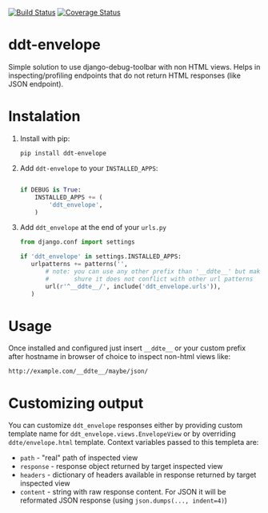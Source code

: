 [![Build Status](https://travis-ci.org/swistakm/ddt-envelope.svg)](https://travis-ci.org/swistakm/ddt-envelope)
[![Coverage Status](https://coveralls.io/repos/swistakm/ddt-envelope/badge.svg)](https://coveralls.io/r/swistakm/ddt-envelope)

# ddt-envelope

Simple solution to use django-debug-toolbar with non HTML views. Helps 
in inspecting/profiling endpoints that do not return HTML responses 
(like JSON endpoint).


# Instalation

1. Install with pip:

   ```
   pip install ddt-envelope
   ```

2. Add `ddt-envelope` to your `INSTALLED_APPS`:

   ```python
   
   if DEBUG is True:
       INSTALLED_APPS += (
           'ddt_envelope',
       )
   ```
  
3. Add `ddt_envelope` at the end of your `urls.py`

    ```python
    from django.conf import settings
    
    if 'ddt_envelope' in settings.INSTALLED_APPS:
       urlpatterns += patterns('',
           # note: you can use any other prefix than '__ddte__' but make
           #       shure it does not conflict with other url patterns
           url(r'^__ddte__/', include('ddt_envelope.urls')),
       )
    ```

# Usage

Once installed and configured just insert `__ddte__` or your custom prefix 
after hostname in browser of choice to inspect non-html views like:

```
http://example.com/__ddte__/maybe/json/
```

# Customizing output

You can customize `ddt_envelope` responses either by providing custom
template name for `ddt_envelope.views.EnvelopeView` or by overriding
`ddte/envelope.html` template. Context variables passed to this templeta are:

* `path` - "real" path of inspected view
* `response` - response object returned by target inspected view
* `headers` - dictionary of headers available in response returned by target 
  inspected view
* `content` - string with raw response content. For JSON it will be reformated
  JSON response (using `json.dumps(..., indent=4)`)
